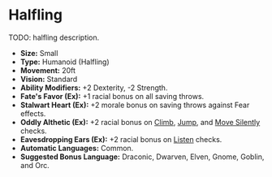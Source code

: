 # Halfling

TODO: halfling description.

* __Size:__ Small
* __Type:__ Humanoid (Halfling)
* __Movement:__ 20ft
* __Vision:__ Standard
* __Ability Modifiers:__ +2 Dexterity, -2 Strength.
* __Fate's Favor (Ex):__ +1 racial bonus on all saving throws.
* __Stalwart Heart (Ex):__ +2 morale bonus on saving throws against Fear effects.
* __Oddly Althetic (Ex):__ +2 racial bonus on [Climb](skills/climb.md), [Jump](skills/jump.md), and [Move Silently](skills/move_silently.md) checks.
* __Eavesdropping Ears (Ex):__ +2 racial bonus on [Listen](skills/listen.md) checks.
* __Automatic Languages:__ Common.
* __Suggested Bonus Language:__ Draconic, Dwarven, Elven, Gnome, Goblin, and Orc.
